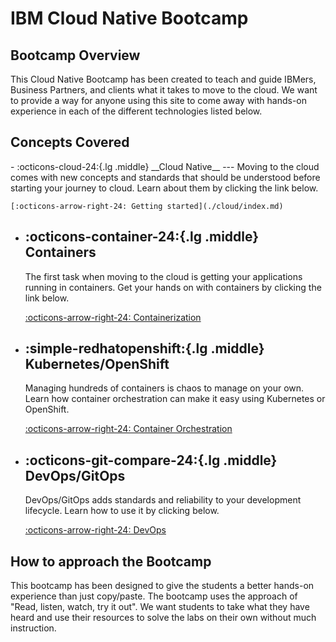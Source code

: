 # IBM Cloud Native Bootcamp

## Bootcamp Overview

This Cloud Native Bootcamp has been created to teach and guide IBMers, Business Partners, and clients what it takes to move to the cloud. We want to provide a way for anyone using this site to come away with hands-on experience in each of the different technologies listed below.

## Concepts Covered

<div class="grid cards" markdown>
-   :octicons-cloud-24:{.lg .middle} __Cloud Native__
    ---
    Moving to the cloud comes with new concepts and standards that should be understood before starting your journey to cloud. Learn about them by clicking the link below.

    [:octicons-arrow-right-24: Getting started](./cloud/index.md)

- :octicons-container-24:{.lg .middle} __Containers__
    ---

    The first task when moving to the cloud is getting your applications running in containers. Get your hands on with containers by clicking the link below.

    [:octicons-arrow-right-24: Containerization](./containers/index.md)

- :simple-redhatopenshift:{.lg .middle} __Kubernetes/OpenShift__
    ---

    Managing hundreds of containers is chaos to manage on your own. Learn how container orchestration can make it easy using Kubernetes or OpenShift.

    [:octicons-arrow-right-24: Container Orchestration](./openshift/index.md)

- :octicons-git-compare-24:{.lg .middle} __DevOps/GitOps__
    ---

    DevOps/GitOps adds standards and reliability to your development lifecycle. Learn how to use it by clicking below.

    [:octicons-arrow-right-24: DevOps](./devops/index.md)

</div>

## How to approach the Bootcamp

This bootcamp has been designed to give the students a better hands-on experience than just copy/paste. The bootcamp uses the approach of "Read, listen, watch, try it out". We want students to take what they have heard and use their resources to solve the labs on their own without much instruction.
